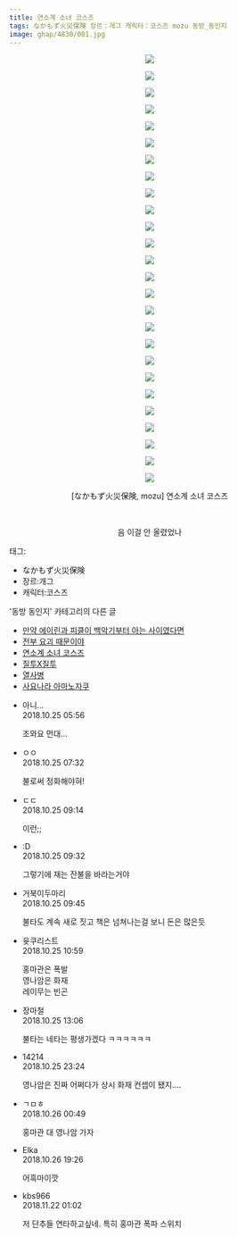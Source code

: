 ```yaml
---
title: 연소계 소녀 코스즈
tags: なかもず火災保険 장르：개그 캐릭터：코스즈 mozu 동방_동인지
image: ghap/4830/001.jpg
---
```

<div class="article">
<p style="text-align: center; clear: none; float: none;"><img src="{{ site.nasurl }}/ghap/4830/001.jpg"/></p>
<p style="text-align: center; clear: none; float: none;"><img src="{{ site.nasurl }}/ghap/4830/002.jpg"/></p>
<p style="text-align: center; clear: none; float: none;"><img src="{{ site.nasurl }}/ghap/4830/003.jpg"/></p>
<p style="text-align: center; clear: none; float: none;"><img src="{{ site.nasurl }}/ghap/4830/004.jpg"/></p>
<p style="text-align: center; clear: none; float: none;"><img src="{{ site.nasurl }}/ghap/4830/005.jpg"/></p>
<p style="text-align: center; clear: none; float: none;"><img src="{{ site.nasurl }}/ghap/4830/006.jpg"/></p>
<p style="text-align: center; clear: none; float: none;"><img src="{{ site.nasurl }}/ghap/4830/007.jpg"/></p>
<p style="text-align: center; clear: none; float: none;"><img src="{{ site.nasurl }}/ghap/4830/008.jpg"/></p>
<p style="text-align: center; clear: none; float: none;"><img src="{{ site.nasurl }}/ghap/4830/009.jpg"/></p>
<p style="text-align: center; clear: none; float: none;"><img src="{{ site.nasurl }}/ghap/4830/010.jpg"/></p>
<p style="text-align: center; clear: none; float: none;"><img src="{{ site.nasurl }}/ghap/4830/011.jpg"/></p>
<p style="text-align: center; clear: none; float: none;"><img src="{{ site.nasurl }}/ghap/4830/012.jpg"/></p>
<p style="text-align: center; clear: none; float: none;"><img src="{{ site.nasurl }}/ghap/4830/013.jpg"/></p>
<p style="text-align: center; clear: none; float: none;"><img src="{{ site.nasurl }}/ghap/4830/014.jpg"/></p>
<p style="text-align: center; clear: none; float: none;"><img src="{{ site.nasurl }}/ghap/4830/015.jpg"/></p>
<p style="text-align: center; clear: none; float: none;"><img src="{{ site.nasurl }}/ghap/4830/016.jpg"/></p>
<p style="text-align: center; clear: none; float: none;"><img src="{{ site.nasurl }}/ghap/4830/017.jpg"/></p>
<p style="text-align: center; clear: none; float: none;"><img src="{{ site.nasurl }}/ghap/4830/018.jpg"/></p>
<p style="text-align: center; clear: none; float: none;"><img src="{{ site.nasurl }}/ghap/4830/019.jpg"/></p>
<p style="text-align: center; clear: none; float: none;"><img src="{{ site.nasurl }}/ghap/4830/020.jpg"/></p>
<p style="text-align: center; clear: none; float: none;"><img src="{{ site.nasurl }}/ghap/4830/021.jpg"/></p>
<p style="text-align: center; clear: none; float: none;"><img src="{{ site.nasurl }}/ghap/4830/022.jpg"/></p>
<p style="text-align: center; clear: none; float: none;"><img src="{{ site.nasurl }}/ghap/4830/023.jpg"/></p>
<p style="text-align: center; clear: none; float: none;"><img src="{{ site.nasurl }}/ghap/4830/024.jpg"/></p>
<p style="text-align: center; clear: none; float: none;"><img src="{{ site.nasurl }}/ghap/4830/025.jpg"/></p>
<p style="text-align: center; clear: none; float: none;"><img src="{{ site.nasurl }}/ghap/4830/026.jpg"/></p>
<p style="text-align: center; clear: none; float: none;">[なかもず火災保険, mozu] 연소계 소녀 코스즈</p>
<p style="text-align: center; clear: none; float: none;"><br/></p>
<p style="text-align: center; clear: none; float: none;">음 이걸 안 올렸었나</p>
</div><div class="tagTrail">
<p>태그: </p>
<ul>
<li>なかもず火災保険</li>
<li>장르:개그</li>
<li>캐릭터:코스즈</li>
</ul>
</div><div class="another">
<p>'동방 동인지' 카테고리의 다른 글</p>
<ul>
<li><a href="/2018-10-27-ghap_4904">만약 에이린과 피클이 백악기부터 아는 사이였다면</a></li>
<li><a href="/2018-10-25-ghap_4831">전부 요괴 때문이야</a></li>
<li><a href="/2018-10-25-ghap_4830">연소계 소녀 코스즈</a></li>
<li><a href="/2018-10-21-ghap_4779">질투X질투</a></li>
<li><a href="/2018-10-19-ghap_4774">열사병</a></li>
<li><a href="/2018-10-17-ghap_4770">사요나라 아마노자쿠</a></li>
</ul>
</div><div class="cb_module cb_fluid">
<div class="cb_wrt cb_profile">
<div class="comment">
<ul>
<li class="cb_thumb_off" id="comment15361785">
<div class="cb_comment_area">
<div class="cb_info_area">
<div class="cb_section">
<span class="cb_nick_name">아니...</span>
</div>
<div class="cb_section">
<span class="cb_date">2018.10.25 05:56 </span>
</div>
</div>
<div class="cb_dsc_comment">
<p class="cb_dsc">
											조와요 먼대...
										</p>
</div>
</div></li>
<li class="cb_thumb_off" id="comment15361796">
<div class="cb_comment_area">
<div class="cb_info_area">
<div class="cb_section">
<span class="cb_nick_name">ㅇㅇ</span>
</div>
<div class="cb_section">
<span class="cb_date">2018.10.25 07:32 </span>
</div>
</div>
<div class="cb_dsc_comment">
<p class="cb_dsc">
											불로써 정화해야혀!
										</p>
</div>
</div></li>
<li class="cb_thumb_off" id="comment15361892">
<div class="cb_comment_area">
<div class="cb_info_area">
<div class="cb_section">
<span class="cb_nick_name">ㄷㄷ</span>
</div>
<div class="cb_section">
<span class="cb_date">2018.10.25 09:14 </span>
</div>
</div>
<div class="cb_dsc_comment">
<p class="cb_dsc">
											이런;;
										</p>
</div>
</div></li>
<li class="cb_thumb_off" id="comment15361910">
<div class="cb_comment_area">
<div class="cb_info_area">
<div class="cb_section">
<span class="cb_nick_name">:D</span>
</div>
<div class="cb_section">
<span class="cb_date">2018.10.25 09:32 </span>
</div>
</div>
<div class="cb_dsc_comment">
<p class="cb_dsc">
											그렇기에 재는 잔불을 바라는거야
										</p>
</div>
</div></li>
<li class="cb_thumb_off" id="comment15361925">
<div class="cb_comment_area">
<div class="cb_info_area">
<div class="cb_section">
<span class="cb_nick_name">거북이두마리</span>
</div>
<div class="cb_section">
<span class="cb_date">2018.10.25 09:45 </span>
</div>
</div>
<div class="cb_dsc_comment">
<p class="cb_dsc">
											불타도 계속 새로 짓고 책은 넘쳐나는걸 보니 돈은 많은듯
										</p>
</div>
</div></li>
<li class="cb_thumb_off" id="comment15362039">
<div class="cb_comment_area">
<div class="cb_info_area">
<div class="cb_section">
<span class="cb_nick_name">윳쿠리스트</span>
</div>
<div class="cb_section">
<span class="cb_date">2018.10.25 10:59 </span>
</div>
</div>
<div class="cb_dsc_comment">
<p class="cb_dsc">
											홍마관은 폭발<br/>
영나암은 화재<br/>
레이무는 빈곤
										</p>
</div>
</div></li>
<li class="cb_thumb_off" id="comment15362188">
<div class="cb_comment_area">
<div class="cb_info_area">
<div class="cb_section">
<span class="cb_nick_name">장마철</span>
</div>
<div class="cb_section">
<span class="cb_date">2018.10.25 13:06 </span>
</div>
</div>
<div class="cb_dsc_comment">
<p class="cb_dsc">
											불타는 네타는 평생가겠다 ㅋㅋㅋㅋㅋㅋ
										</p>
</div>
</div></li>
<li class="cb_thumb_off" id="comment15362674">
<div class="cb_comment_area">
<div class="cb_info_area">
<div class="cb_section">
<span class="cb_nick_name">14214</span>
</div>
<div class="cb_section">
<span class="cb_date">2018.10.25 23:24 </span>
</div>
</div>
<div class="cb_dsc_comment">
<p class="cb_dsc">
											영나암은 진짜 어쩌다가 상시 화재 컨셉이 됐지....
										</p>
</div>
</div></li>
<li class="cb_thumb_off" id="comment15362712">
<div class="cb_comment_area">
<div class="cb_info_area">
<div class="cb_section">
<span class="cb_nick_name">ㄱㅁㅎ</span>
</div>
<div class="cb_section">
<span class="cb_date">2018.10.26 00:49 </span>
</div>
</div>
<div class="cb_dsc_comment">
<p class="cb_dsc">
											홍마관 대 영나암 가자
										</p>
</div>
</div></li>
<li class="cb_thumb_off" id="comment15363180">
<div class="cb_comment_area">
<div class="cb_info_area">
<div class="cb_section">
<span class="cb_nick_name">Elka</span>
</div>
<div class="cb_section">
<span class="cb_date">2018.10.26 19:26 </span>
</div>
</div>
<div class="cb_dsc_comment">
<p class="cb_dsc">
											어흑마이깟
										</p>
</div>
</div></li>
<li class="cb_thumb_off" id="comment15376465">
<div class="cb_comment_area">
<div class="cb_info_area">
<div class="cb_section">
<span class="cb_nick_name">kbs966</span>
</div>
<div class="cb_section">
<span class="cb_date">2018.11.22 01:02 </span>
</div>
</div>
<div class="cb_dsc_comment">
<p class="cb_dsc">
											저 단추들 연타하고싶네. 특히 홍마관 폭파 스위치
										</p>
</div>
</div></li>
</ul>
</div>
</div><!-- commentList close -->
</div>